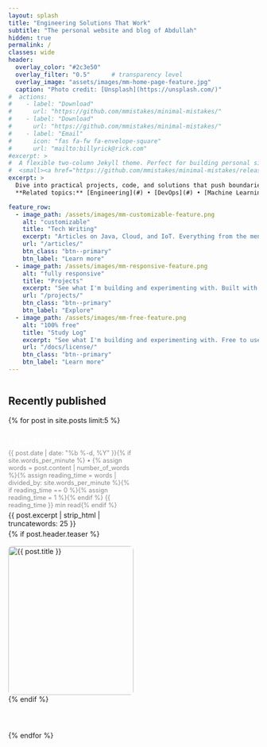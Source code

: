 ```yaml
---
layout: splash
title: "Engineering Solutions That Work"
subtitle: "The personal website and blog of Abdullah"
hidden: true
permalink: /
classes: wide
header:
  overlay_color: "#2c3e50"
  overlay_filter: "0.5"      # transparency level
  overlay_image: "assets/images/mm-home-page-feature.jpg"
  caption: "Photo credit: [Unsplash](https://unsplash.com/)"
#  actions:
#    - label: "Download"
#      url: "https://github.com/mmistakes/minimal-mistakes/"
#    - label: "Download"
#      url: "https://github.com/mmistakes/minimal-mistakes/"
#    - label: "Email"
#      icon: "fas fa-fw fa-envelope-square"
#      url: "mailto:billyrick@rick.com"
#excerpt: >
#  A flexible two-column Jekyll theme. Perfect for building personal sites, blogs, and portfolios.<br />
#  <small><a href="https://github.com/mmistakes/minimal-mistakes/releases/tag/4.27.3">Latest release v4.27.3</a></small>
excerpt: >
  Dive into practical projects, code, and solutions that push boundaries.<br><br>
  **Related topics:** [Engineering](#) • [DevOps](#) • [Machine Learning](#)

feature_row:
  - image_path: /assets/images/mm-customizable-feature.png
    alt: "customizable"
    title: "Tech Writing"
    excerpt: "Articles on Java, Cloud, and IoT. Everything from the menus, sidebars, comments, and more can be configured or set with YAML Front Matter."
    url: "/articles/"
    btn_class: "btn--primary"
    btn_label: "Learn more"
  - image_path: /assets/images/mm-responsive-feature.png
    alt: "fully responsive"
    title: "Projects"
    excerpt: "See what I'm building and experimenting with. Built with HTML5 + CSS3. All layouts are fully responsive with helpers to augment your content."
    url: "/projects/"
    btn_class: "btn--primary"
    btn_label: "Explore"
  - image_path: /assets/images/mm-free-feature.png
    alt: "100% free"
    title: "Study Log"
    excerpt: "See what I'm building and experimenting with. Free to use however you want under the MIT License. Clone it, fork it, customize it... whatever!"
    url: "/docs/license/"
    btn_class: "btn--primary"
    btn_label: "Learn more"
---
```


<div class="recent-posts" style="width: 50%; float: left; padding-right: 1rem;">
  <h2>Recently published</h2>
  <div class="entries-list" style="text-align: left;">
    {% for post in site.posts limit:5 %}
      <article class="recent-post archive__item" style="margin-bottom: 2rem; padding-bottom: 1.5rem;">
        <h3 style="margin-bottom: 0.2em;"><a href="{{ post.url }}" style="text-decoration: none; color: white; font-weight: bold; font-size: 1.2em;" onmouseover="this.style.textDecoration='underline'" onmouseout="this.style.textDecoration='none'">{{ post.title }}</a></h3>
        <p class="post-meta" style="color: #888; font-size: 0.9em; margin: 0.2em 0;">{{ post.date | date: "%b %-d, %Y" }}{% if site.words_per_minute %} • {% assign words = post.content | number_of_words %}{% assign reading_time = words | divided_by: site.words_per_minute %}{% if reading_time == 0 %}{% assign reading_time = 1 %}{% endif %} {{ reading_time }} min read{% endif %}</p>
        <p style="margin: 0.3em 0;">{{ post.excerpt | strip_html | truncatewords: 25 }}</p>
        {% if post.header.teaser %}
          <div class="archive__item-teaser" style="margin-top: 1rem;">
            <a href="{{ post.url }}" class="post-thumbnail">
              <img src="{{ post.header.teaser | relative_url }}" alt="{{ post.title }}" style="width: 100%; height: 300px; object-fit: cover; border-radius: 8px;">
            </a>
          </div>
        {% endif %}
      </article>
    {% endfor %}
  </div>
</div>
<div style="clear: both;"></div>